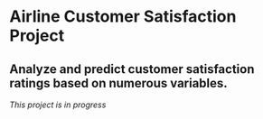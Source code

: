 # Airline Customer Satisfaction Project
## Analyze and predict customer satisfaction ratings based on numerous variables.
*This project is in progress*

